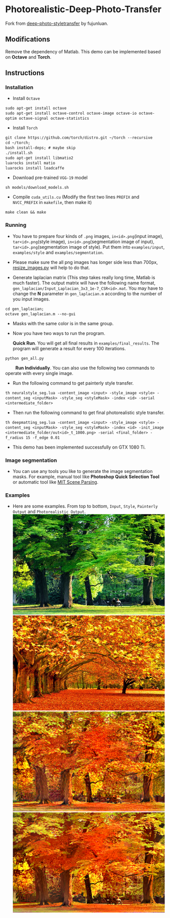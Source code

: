 # Photorealistic-Deep-Photo-Transfer

Fork from [deep-photo-styletransfer](https://github.com/luanfujun/deep-photo-styletransfer) by fujunluan.

## Modifications
Remove the dependency of Matlab. This demo can be implemented based on __Octave__ and __Torch__. 

## Instructions
### Installation
- Install `Octave`
```
sudo apt-get install octave
sudo apt-get install octave-control octave-image octave-io octave-optim octave-signal octave-statistics

```

- Install `Torch`
```
git clone https://github.com/torch/distro.git ~/torch --recursive
cd ~/torch; 
bash install-deps; # maybe skip 
./install.sh
sudo apt-get install libmatio2
luarocks install matio
luarocks install loadcaffe
```

- Download pre-trained `VGG-19` model
```
sh models/download_models.sh
```

- Compile `cuda_utils.cu` (Modify the first two lines `PREFIX` and `NVCC_PREFIX` in `makefile`, then make it)
```
make clean && make
```

### Running

- You have to prepare four kinds of `.png` images, `in<id>.png`(input image), `tar<id>.png`(style image), `in<id>.png`(segmentation       image of input), `tar<id>.png`(segmentation image of style). Put them into `examples/input`, `examples/style` and                `examples/segmentation`.

- Please make sure the all png images has longer side less than 700px, [resize_images.py](resize_images.py) will help to do that.

- Generate laplacian matrix (This step takes really long time, Matlab is much faster). The output matrix will have the following name     format, `gen_laplacian/Input_Laplacian_3x3_1e-7_CSR<id>.mat`. You may have to change the __N__ parameter in `gen_laplacian.m` according to the number of you input images.
```
cd gen_laplacian;
octave gen_laplacian.m --no-gui
```

- Masks with the same color is in the same group.
- Now you have two ways to run the program.  

  __Quick Run__. You will get all final results in `examples/final_results`. The program will generate a result for every 100 iterations.  
```
python gen_all.py
```  
&ensp;&ensp;&ensp;&ensp; __Run Individually__. You can also use the following two commands to operate with every single image.   
- Run the following command to get painterly style transfer.  
```
th neuralstyle_seg.lua -content_image <input> -style_image <style> -content_seg <inputMask> -style_seg <styleMask> -index <id> -serial <intermediate_folder>
```  
- Then run the following command to get final photorealistic style transfer.  
```
th deepmatting_seg.lua -content_image <input> -style_image <style> -content_seg <inputMask> -style_seg <styleMask> -index <id> -init_image <intermediate_folder/out<id>_t_1000.png> -serial <final_folder> -f_radius 15 -f_edge 0.01
```  
  
- This demo has been implemented successfully on GTX 1080 Ti.  

### Image segmentation

- You can use any tools you like to generate the image segmentation masks. For example, manual tool like __Photoshop Quick Selection Tool__ or automatic tool like [MIT Scene Parsing](http://sceneparsing.csail.mit.edu/).  

### Examples  

- Here are some examples. From top to bottom, `Input`, `Style`, `Painterly Output` and `Photorealistic Output`.    
![example input1](/examples/input/in1.png) ![example style1](/examples/style/tar1.png) ![example painterly output1](/intermedianfolder/out1_t_1000.png) ![example photorealistic output1](examples/final_results/best1_t_1000.png)  
